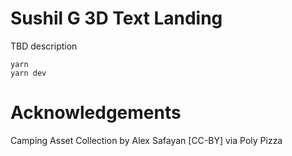 # Sushil G 3D Text Landing
TBD description

```
yarn
yarn dev
```

# Acknowledgements
Camping Asset Collection by Alex Safayan [CC-BY] via Poly Pizza



